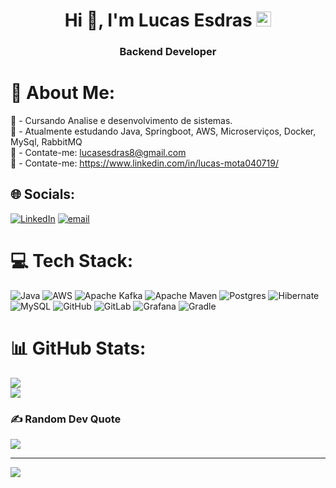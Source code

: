 <h1 align="center">Hi 👋, I'm Lucas Esdras <img src="https://github.com/TheDudeThatCode/TheDudeThatCode/blob/master/Assets/Earth.gif" width="24px"></h1> 
<h3 align="center">Backend Developer</h3>

# 💫 About Me:
🔭 - Cursando Analise e desenvolvimento de sistemas.<br>🌱 - Atualmente estudando Java, Springboot, AWS, Microserviços, Docker, MySql, RabbitMQ<br>🤝 - Contate-me: lucasesdras8@gmail.com<br>💬 - Contate-me: https://www.linkedin.com/in/lucas-mota040719/


## 🌐 Socials:
[![LinkedIn](https://img.shields.io/badge/LinkedIn-%230077B5.svg?logo=linkedin&logoColor=white)](https://linkedin.com/in/https://www.linkedin.com/in/lucas-mota040719/) [![email](https://img.shields.io/badge/Email-D14836?logo=gmail&logoColor=white)](mailto:lucasesdras8@gmail.com) 

# 💻 Tech Stack:
![Java](https://img.shields.io/badge/java-%23ED8B00.svg?style=for-the-badge&logo=openjdk&logoColor=white) ![AWS](https://img.shields.io/badge/AWS-%23FF9900.svg?style=for-the-badge&logo=amazon-aws&logoColor=white) ![Apache Kafka](https://img.shields.io/badge/Apache%20Kafka-000?style=for-the-badge&logo=apachekafka) ![Apache Maven](https://img.shields.io/badge/Apache%20Maven-C71A36?style=for-the-badge&logo=Apache%20Maven&logoColor=white) ![Postgres](https://img.shields.io/badge/postgres-%23316192.svg?style=for-the-badge&logo=postgresql&logoColor=white) ![Hibernate](https://img.shields.io/badge/Hibernate-59666C?style=for-the-badge&logo=Hibernate&logoColor=white) ![MySQL](https://img.shields.io/badge/mysql-4479A1.svg?style=for-the-badge&logo=mysql&logoColor=white) ![GitHub](https://img.shields.io/badge/github-%23121011.svg?style=for-the-badge&logo=github&logoColor=white) ![GitLab](https://img.shields.io/badge/gitlab-%23181717.svg?style=for-the-badge&logo=gitlab&logoColor=white) ![Grafana](https://img.shields.io/badge/grafana-%23F46800.svg?style=for-the-badge&logo=grafana&logoColor=white) ![Gradle](https://img.shields.io/badge/Gradle-02303A.svg?style=for-the-badge&logo=Gradle&logoColor=white)
# 📊 GitHub Stats:
![](https://github-readme-stats.vercel.app/api?username=LukReis&theme=dracula&hide_border=false&include_all_commits=false&count_private=true)<br/>
![](https://github-readme-stats.vercel.app/api/top-langs/?username=LukReis&theme=dracula&hide_border=false&include_all_commits=false&count_private=true&layout=compact)

### ✍️ Random Dev Quote
![](https://quotes-github-readme.vercel.app/api?type=horizontal&theme=radical)

---
[![](https://visitcount.itsvg.in/api?id=LukReis&icon=6&color=0)](https://visitcount.itsvg.in)

<!-- Proudly created with GPRM ( https://gprm.itsvg.in ) -->
